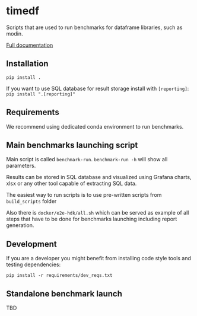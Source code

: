 # timedf

Scripts that are used to run benchmarks for dataframe libraries, such as modin.

[Full documentation](https://timedf.readthedocs.io/en/latest/)
## Installation

`pip install .`

If you want to use SQL database for result storage install with `[reporting]`:
`pip install ".[reporting]"`

## Requirements

We recommend using dedicated conda environment to run benchmarks.

## Main benchmarks launching script

Main script is called `benchmark-run`. `benchmark-run -h` will show all parameters.

Results can be stored in SQL database and visualized using Grafana charts, xlsx or any other tool capable of extracting SQL data.

The easiest way to run scripts is to use pre-written scripts from `build_scripts` folder

Also there is `docker/e2e-hdk/all.sh` which can be served as example of all steps that have to be done for benchmarks launching including report generation.


## Development

If you are a developer you might benefit from installing code style tools and testing dependencies:

`pip install -r requirements/dev_reqs.txt`

## Standalone benchmark launch

TBD
